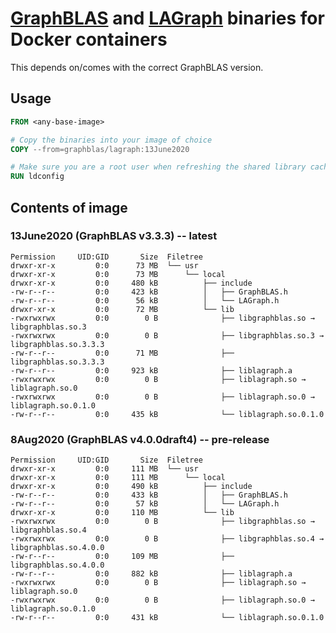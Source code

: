 # [GraphBLAS](https://github.com/DrTimothyAldenDavis/GraphBLAS) and [LAGraph](https://github.com/GraphBLAS/LAGraph) binaries for Docker containers

This depends on/comes with the correct GraphBLAS version.

## Usage

```dockerfile
FROM <any-base-image>

# Copy the binaries into your image of choice
COPY --from=graphblas/lagraph:13June2020

# Make sure you are a root user when refreshing the shared library cache
RUN ldconfig
```

## Contents of image

### 13June2020 (GraphBLAS v3.3.3) -- latest

```
Permission     UID:GID       Size  Filetree
drwxr-xr-x         0:0      73 MB  └── usr
drwxr-xr-x         0:0      73 MB      └── local
drwxr-xr-x         0:0     480 kB          ├── include
-rw-r--r--         0:0     423 kB          │   ├── GraphBLAS.h
-rw-r--r--         0:0      56 kB          │   └── LAGraph.h
drwxr-xr-x         0:0      72 MB          └── lib
-rwxrwxrwx         0:0        0 B              ├── libgraphblas.so → libgraphblas.so.3
-rwxrwxrwx         0:0        0 B              ├── libgraphblas.so.3 → libgraphblas.so.3.3.3
-rw-r--r--         0:0      71 MB              ├── libgraphblas.so.3.3.3
-rw-r--r--         0:0     923 kB              ├── liblagraph.a
-rwxrwxrwx         0:0        0 B              ├── liblagraph.so → liblagraph.so.0
-rwxrwxrwx         0:0        0 B              ├── liblagraph.so.0 → liblagraph.so.0.1.0
-rw-r--r--         0:0     435 kB              └── liblagraph.so.0.1.0
```

### 8Aug2020 (GraphBLAS v4.0.0draft4) -- pre-release

```
Permission     UID:GID       Size  Filetree
drwxr-xr-x         0:0     111 MB  └── usr
drwxr-xr-x         0:0     111 MB      └── local
drwxr-xr-x         0:0     490 kB          ├── include
-rw-r--r--         0:0     433 kB          │   ├── GraphBLAS.h
-rw-r--r--         0:0      57 kB          │   └── LAGraph.h
drwxr-xr-x         0:0     110 MB          └── lib
-rwxrwxrwx         0:0        0 B              ├── libgraphblas.so → libgraphblas.so.4
-rwxrwxrwx         0:0        0 B              ├── libgraphblas.so.4 → libgraphblas.so.4.0.0
-rw-r--r--         0:0     109 MB              ├── libgraphblas.so.4.0.0
-rw-r--r--         0:0     882 kB              ├── liblagraph.a
-rwxrwxrwx         0:0        0 B              ├── liblagraph.so → liblagraph.so.0
-rwxrwxrwx         0:0        0 B              ├── liblagraph.so.0 → liblagraph.so.0.1.0
-rw-r--r--         0:0     431 kB              └── liblagraph.so.0.1.0
```
